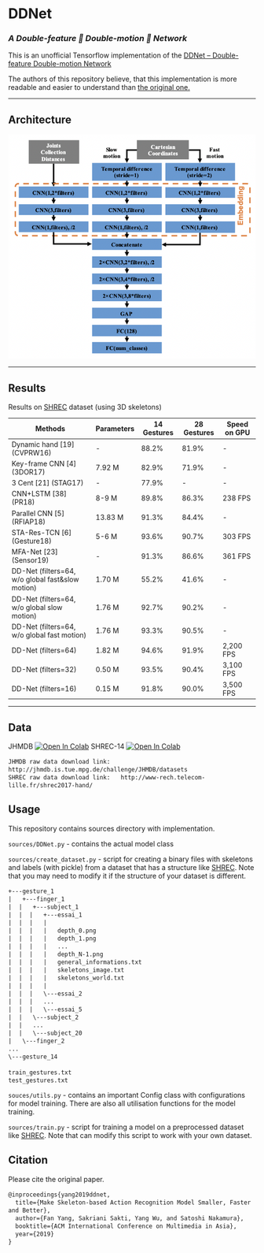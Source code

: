 # DDNet
### *A Double-feature 🚀 Double-motion 🚀 Network*

This is an unofficial Tensorflow implementation of the [DDNet – Double-feature Double-motion Network](https://arxiv.org/pdf/1907.09658.pdf)

The authors of this repository believe, that this implementation is more readable and easier to understand than [the original one.](https://github.com/fandulu/DD-Net)

****
## Architecture
[![](assets/architecture.png)](https://arxiv.org/pdf/1907.09658.pdf)
****

## Results 
Results on [SHREC](http://www-rech.telecom-lille.fr/shrec2017-hand/) dataset (using 3D skeletons)

| Methods | Parameters | 14 Gestures | 28 Gestures | Speed on GPU |
|---|---|---|---|---|
| Dynamic hand [19] (CVPRW16) | - | 88.2% | 81.9% | - |
| Key-frame CNN [4] (3DOR17) | 7.92 M | 82.9% | 71.9% | - |
| 3 Cent [21] (STAG17) | - | 77.9% | - | - |
| CNN+LSTM [38] (PR18) | 8-9 M | 89.8% | 86.3% | 238 FPS |
| Parallel CNN [5] (RFIAP18) | 13.83 M | 91.3% | 84.4% | - |
| STA-Res-TCN [6] (Gesture18) | 5-6 M | 93.6% | 90.7% | 303 FPS |
| MFA-Net [23] (Sensor19) | - | 91.3% | 86.6% | 361 FPS |
| DD-Net (filters=64, w/o global fast&slow motion) | 1.70 M | 55.2% | 41.6% | - |
| DD-Net (filters=64, w/o global slow motion) | 1.76 M | 92.7% | 90.2% | - |
| DD-Net (filters=64, w/o global fast motion) | 1.76 M | 93.3% | 90.5% | - |
| DD-Net (filters=64) | 1.82 M | 94.6% | 91.9% | 2,200 FPS |
| DD-Net (filters=32) | 0.50 M | 93.5% | 90.4% | 3,100 FPS |
| DD-Net (filters=16) | 0.15 M | 91.8% | 90.0% | 3,500 FPS |

****

## Data

JHMDB [![Open In Colab](https://colab.research.google.com/assets/colab-badge.svg)](https://colab.research.google.com/drive/19gq3bUigdxIfyMCoWW93YhLEi1KQlBit)
SHREC-14 [![Open In Colab](https://colab.research.google.com/assets/colab-badge.svg)](https://colab.research.google.com/drive/1jASRTHzsA03dZDC4yN29OK1G9L-l7jkP?usp=sharing)

```
JHMDB raw data download link:   http://jhmdb.is.tue.mpg.de/challenge/JHMDB/datasets
SHREC raw data download link:   http://www-rech.telecom-lille.fr/shrec2017-hand/
```

## Usage

This repository contains sources directory with implementation.

`sources/DDNet.py` - contains the actual model class

`sources/create_dataset.py` - script for creating a binary files with skeletons and labels (with pickle) from a
dataset that has a structure like [SHREC](http://www-rech.telecom-lille.fr/shrec2017-hand/). Note that you may need to
modify it if the structure of your dataset is different.

```
+---gesture_1 
|   +---finger_1 
|  |   +---subject_1 
|  |  |   +---essai_1 
|  |  |   |   
|  |  |   |   depth_0.png 
|  |  |   |   depth_1.png 
|  |  |   |   ... 
|  |  |   |   depth_N-1.png 
|  |  |   |   general_informations.txt 
|  |  |   |   skeletons_image.txt 
|  |  |   |   skeletons_world.txt 
|  |  |   | 
|  |  |   \---essai_2 
|  |  |   ... 
|  |  |   \---essai_5 
|  |   \---subject_2 
|  |   ... 
|  |   \---subject_20 
|   \---finger_2 
... 
\---gesture_14 

train_gestures.txt
test_gestures.txt
```

`souces/utils.py` - contains an important Config class with configurations for model training. There are also all
utilisation functions for the model training.

`sources/train.py` - script for training a model on a preprocessed dataset like
[SHREC](http://www-rech.telecom-lille.fr/shrec2017-hand/). Note that can modify this script to work with your own 
dataset.

## Citation
Please cite the original paper.
```
@inproceedings{yang2019ddnet,
  title={Make Skeleton-based Action Recognition Model Smaller, Faster and Better},
  author={Fan Yang, Sakriani Sakti, Yang Wu, and Satoshi Nakamura},
  booktitle={ACM International Conference on Multimedia in Asia},
  year={2019}
}
```